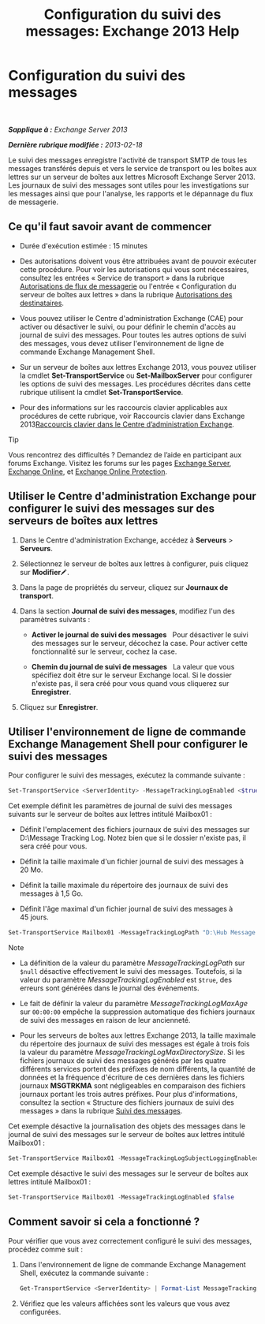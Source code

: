 ﻿---
title: 'Configuration du suivi des messages: Exchange 2013 Help'
TOCTitle: Configuration du suivi des messages
ms:assetid: 50eb5213-cf27-4179-b427-38d751ee4a70
ms:mtpsurl: https://technet.microsoft.com/fr-fr/library/Aa997984(v=EXCHG.150)
ms:contentKeyID: 51407184
ms.date: 04/24/2018
mtps_version: v=EXCHG.150
ms.translationtype: HT
---

# Configuration du suivi des messages

 

_**Sapplique à :** Exchange Server 2013_

_**Dernière rubrique modifiée :** 2013-02-18_

Le suivi des messages enregistre l'activité de transport SMTP de tous les messages transférés depuis et vers le service de transport ou les boîtes aux lettres sur un serveur de boîtes aux lettres Microsoft Exchange Server 2013. Les journaux de suivi des messages sont utiles pour les investigations sur les messages ainsi que pour l'analyse, les rapports et le dépannage du flux de messagerie.

## Ce qu'il faut savoir avant de commencer

  - Durée d'exécution estimée : 15 minutes

  - Des autorisations doivent vous être attribuées avant de pouvoir exécuter cette procédure. Pour voir les autorisations qui vous sont nécessaires, consultez les entrées « Service de transport » dans la rubrique [Autorisations de flux de messagerie](mail-flow-permissions-exchange-2013-help.md) ou l'entrée « Configuration du serveur de boîtes aux lettres » dans la rubrique [Autorisations des destinataires](recipients-permissions-exchange-2013-help.md).

  - Vous pouvez utiliser le Centre d'administration Exchange (CAE) pour activer ou désactiver le suivi, ou pour définir le chemin d'accès au journal de suivi des messages. Pour toutes les autres options de suivi des messages, vous devez utiliser l'environnement de ligne de commande Exchange Management Shell.

  - Sur un serveur de boîtes aux lettres Exchange 2013, vous pouvez utiliser la cmdlet **Set-TransportService** ou **Set-MailboxServer** pour configurer les options de suivi des messages. Les procédures décrites dans cette rubrique utilisent la cmdlet **Set-TransportService**.

  - Pour des informations sur les raccourcis clavier applicables aux procédures de cette rubrique, voir Raccourcis clavier dans Exchange 2013[Raccourcis clavier dans le Centre d’administration Exchange](keyboard-shortcuts-in-the-exchange-admin-center-exchange-online-protection-help.md).

> [!TIP]
> Vous rencontrez des difficultés ? Demandez de l’aide en participant aux forums Exchange. Visitez les forums sur les pages <a href="https://go.microsoft.com/fwlink/p/?linkid=60612">Exchange Server</a>, <a href="https://go.microsoft.com/fwlink/p/?linkid=267542">Exchange Online</a>, et <a href="https://go.microsoft.com/fwlink/p/?linkid=285351">Exchange Online Protection</a>.


## Utiliser le Centre d'administration Exchange pour configurer le suivi des messages sur des serveurs de boîtes aux lettres

1.  Dans le Centre d'administration Exchange, accédez à **Serveurs** \> **Serveurs**.

2.  Sélectionnez le serveur de boîtes aux lettres à configurer, puis cliquez sur **Modifier**![Icône Modifier](images/Bb124582.6f53ccb2-1f13-4c02-bea0-30690e6ea71d(EXCHG.150).gif "Icône Modifier").

3.  Dans la page de propriétés du serveur, cliquez sur **Journaux de transport**.

4.  Dans la section **Journal de suivi des messages**, modifiez l'un des paramètres suivants :
    
      - **Activer le journal de suivi des messages**   Pour désactiver le suivi des messages sur le serveur, décochez la case. Pour activer cette fonctionnalité sur le serveur, cochez la case.
    
      - **Chemin du journal de suivi de messages**   La valeur que vous spécifiez doit être sur le serveur Exchange local. Si le dossier n'existe pas, il sera créé pour vous quand vous cliquerez sur **Enregistrer**.

5.  Cliquez sur **Enregistrer**.

## Utiliser l'environnement de ligne de commande Exchange Management Shell pour configurer le suivi des messages

Pour configurer le suivi des messages, exécutez la commande suivante :

```powershell
Set-TransportService <ServerIdentity> -MessageTrackingLogEnabled <$true | $false> -MessageTrackingLogMaxAge <dd.hh:mm:ss> -MessageTrackingLogMaxDirectorySize <Size> -MessageTrackingLogMaxFileSize <Size> -MessageTrackingLogPath <LocalFilePath> -MessageTrackingLogSubjectLoggingEnabled <$true|$false>
```

Cet exemple définit les paramètres de journal de suivi des messages suivants sur le serveur de boîtes aux lettres intitulé Mailbox01 :

  -  Définit l'emplacement des fichiers journaux de suivi des messages sur D:\\Message Tracking Log. Notez bien que si le dossier n'existe pas, il sera créé pour vous.

  -  Définit la taille maximale d'un fichier journal de suivi des messages à 20 Mo.

  -  Définit la taille maximale du répertoire des journaux de suivi des messages à 1,5 Go.

  -  Définit l'âge maximal d'un fichier journal de suivi des messages à 45 jours.

<!-- end list -->

```powershell
Set-TransportService Mailbox01 -MessageTrackingLogPath "D:\Hub Message Tracking Log" -MessageTrackingLogMaxFileSize 20MB -MessageTrackingLogMaxDirectorySize 1.5GB -MessageTrackingLogMaxAge 45.00:00:00
```

> [!NOTE]
> <ul>
> <li><p>La définition de la valeur du paramètre <em>MessageTrackingLogPath</em> sur <code>$null</code> désactive effectivement le suivi des messages. Toutefois, si la valeur du paramètre <em>MessageTrackingLogEnabled</em> est <code>$true</code>, des erreurs sont générées dans le journal des événements.</p></li>
> <li><p>Le fait de définir la valeur du paramètre <em>MessageTrackingLogMaxAge</em> sur <code>00:00:00</code> empêche la suppression automatique des fichiers journaux de suivi des messages en raison de leur ancienneté.</p></li>
> <li><p>Pour les serveurs de boîtes aux lettres Exchange 2013, la taille maximale du répertoire des journaux de suivi des messages est égale à trois fois la valeur du paramètre <em>MessageTrackingLogMaxDirectorySize</em>. Si les fichiers journaux de suivi des messages générés par les quatre différents services portent des préfixes de nom différents, la quantité de données et la fréquence d'écriture de ces dernières dans les fichiers journaux <strong>MSGTRKMA</strong> sont négligeables en comparaison des fichiers journaux portant les trois autres préfixes. Pour plus d'informations, consultez la section « Structure des fichiers journaux de suivi des messages » dans la rubrique <a href="message-tracking-exchange-2013-help.md">Suivi des messages</a>.</p></li></ul>

Cet exemple désactive la journalisation des objets des messages dans le journal de suivi des messages sur le serveur de boîtes aux lettres intitulé Mailbox01 :

```powershell
Set-TransportService Mailbox01 -MessageTrackingLogSubjectLoggingEnabled $false
```

Cet exemple désactive le suivi des messages sur le serveur de boîtes aux lettres intitulé Mailbox01 :

```powershell
Set-TransportService Mailbox01 -MessageTrackingLogEnabled $false
```

## Comment savoir si cela a fonctionné ?

Pour vérifier que vous avez correctement configuré le suivi des messages, procédez comme suit :

1.  Dans l'environnement de ligne de commande Exchange Management Shell, exécutez la commande suivante :
    
    ```powershell
    Get-TransportService <ServerIdentity> | Format-List MessageTrackingLog*
    ```

2.  Vérifiez que les valeurs affichées sont les valeurs que vous avez configurées.

